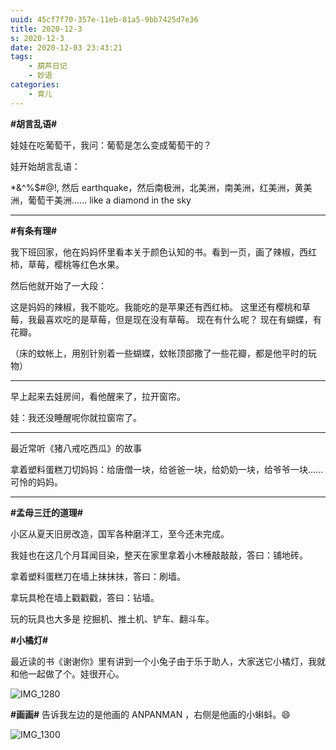 ```yaml
---
uuid: 45cf7f70-357e-11eb-81a5-9bb7425d7e36
title: 2020-12-3
s: 2020-12-3
date: 2020-12-03 23:43:21
tags:
	- 葫芦日记
	- 妙语
categories:
	- 育儿
---
```




**\#胡言乱语\#**

娃娃在吃葡萄干，我问：葡萄是怎么变成葡萄干的？

娃开始胡言乱语：

*&^%$#@!, 然后 earthquake，然后南极洲，北美洲，南美洲，红美洲，黄美洲，葡萄干美洲...... like a diamond in the sky

---



**\#有条有理\#**

我下班回家，他在妈妈怀里看本关于颜色认知的书。看到一页，画了辣椒，西红柿，草莓，樱桃等红色水果。

然后他就开始了一大段：

这是妈妈的辣椒，我不能吃。我能吃的是苹果还有西红柿。 这里还有樱桃和草莓，我最喜欢吃的是草莓，但是现在没有草莓。 现在有什么呢？ 现在有蝴蝶，有花瓣。

（床的蚊帐上，用别针别着一些蝴蝶，蚊帐顶部撒了一些花瓣，都是他平时的玩物）

---



早上起来去娃房间，看他醒来了，拉开窗帘。

娃：我还没睡醒呢你就拉窗帘了。

---



最近常听《猪八戒吃西瓜》的故事

拿着塑料蛋糕刀切妈妈：给唐僧一块，给爸爸一块，给奶奶一块，给爷爷一块......
可怜的妈妈。

---



**\#孟母三迁的道理\#**

小区从夏天旧房改造，国军各种磨洋工，至今还未完成。

我娃也在这几个月耳闻目染，整天在家里拿着小木棰敲敲敲，答曰：铺地砖。

拿着塑料蛋糕刀在墙上抹抹抹，答曰：刷墙。

拿玩具枪在墙上戳戳戳，答曰：钻墙。

玩的玩具也大多是 挖掘机、推土机、铲车、翻斗车。



**\#小橘灯\#**

最近读的书《谢谢你》里有讲到一个小兔子由于乐于助人，大家送它小橘灯，我就和他一起做了个。娃很开心。

![IMG_1280](https://blog-assets.liupei.xin/assets/2020-12-3/IMG_1280.jpg-public)



**\#画画\#**
告诉我左边的是他画的 ANPANMAN ，右侧是他画的小蝌蚪。😄

![IMG_1300](https://blog-assets.liupei.xin/assets/2020-12-3/IMG_1300.jpg-public)

